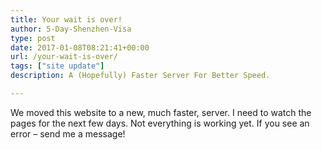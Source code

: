 ```yaml
---
title: Your wait is over!
author: 5-Day-Shenzhen-Visa
type: post
date: 2017-01-08T08:21:41+00:00
url: /your-wait-is-over/
tags: ["site update"]
description: A (Hopefully) Faster Server For Better Speed. 

---
```

We moved this website to a new, much faster, server. I need to watch the pages for the next few days. Not everything is working yet. If you see an error &#8211; send me a message!